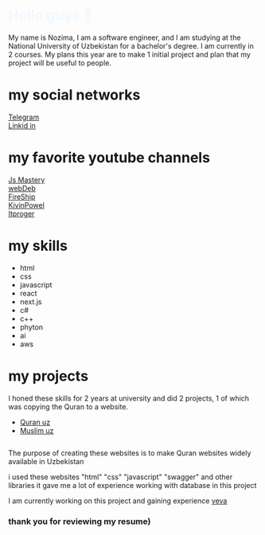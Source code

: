 <h1 style="color: aliceblue;">
        Hello guys 👋
</h1>
<p>
        My name is Nozima, I am a software engineer, and I am studying at the National University of Uzbekistan for a bachelor's degree. I am currently in 2 courses. My plans this year are to make 1 initial project and plan         that my project will be useful to people.
</p>
<h1>
        my social networks
</h1>

 <a href="https://web.telegram.org/k/">
        Telegram 

    
</a>
<br/>
<a  href="https://ru.linkedin.com/">
        Linkid in
</a>


<h1>
        my favorite youtube channels
</h1>

 <a href="https://www.youtube.com/results?search_query=js+mastery">
        Js Mastery 

    
</a>
<br/>
<a  href="https://www.youtube.com/@YauhenKavalchuk">
        webDeb
</a>
<br/>
<a  href="https://www.youtube.com/@Fireship">
        FireShip
</a>
<br/>
<a  href="https://www.youtube.com/@KevinPowell">
        KivinPowel
</a>
<br/>
<a  href="https://www.youtube.com/@itproger">
        Itproger
</a>


<h1>
        my skills
</h1>

<ul>
<li>
      html          
</li>
<li>
      css          
</li>
<li>
      javascript          
</li>
<li>
      react          
</li>
<li>
      next.js          
</li>
<li>
      c#    
</li>
<li>
      c++          
</li>
<li>
      phyton          
</li>
<li>
      ai          
</li>
<li>
      aws          
</li>   
</ul>

<h1>
        my projects
</h1>
<p>
        I honed these skills for 2 years at university and did 2 projects, 1 of which was copying the Quran to a website.
</p>
<ul>
<li>
        <a href="https://quran.uz/">Quran uz</a>
</li>
<li>
        <a href="http://mp3muslim.uz/">Muslim uz</a>
</li>
</ul>
<img src="https://www.aihr.com/wp-content/uploads/Learning-development-jobs.jpg" alt="">
<p>
        The purpose of creating these websites is to make Quran websites widely available in Uzbekistan
</p>
<p>
        i used these websites "html" "css" "javascript" "swagger" and other libraries it gave me a lot of experience working with database in this project 
</p>

<p>
        I am currently working on this project and gaining experience <a href="https://veva.uz">veva</a>
</p>
<h3>
        thank you for reviewing my resume)
</h3>


